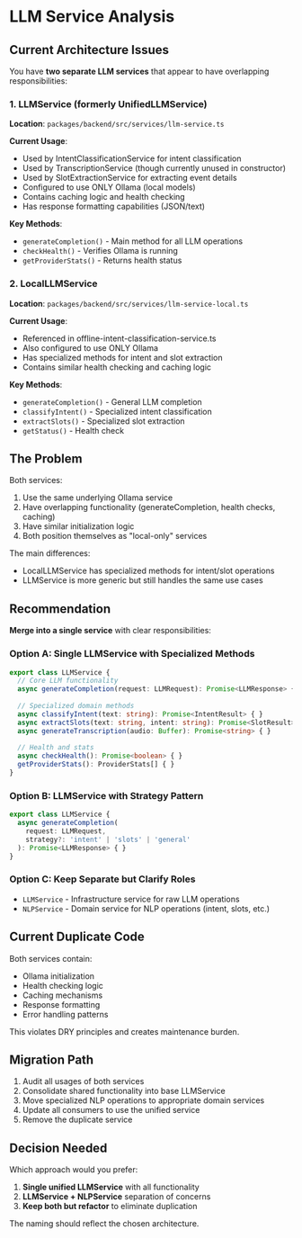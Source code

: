 # LLM Service Analysis

## Current Architecture Issues

You have **two separate LLM services** that appear to have overlapping responsibilities:

### 1. LLMService (formerly UnifiedLLMService)
**Location**: `packages/backend/src/services/llm-service.ts`

**Current Usage**:
- Used by IntentClassificationService for intent classification
- Used by TranscriptionService (though currently unused in constructor)
- Used by SlotExtractionService for extracting event details
- Configured to use ONLY Ollama (local models)
- Contains caching logic and health checking
- Has response formatting capabilities (JSON/text)

**Key Methods**:
- `generateCompletion()` - Main method for all LLM operations
- `checkHealth()` - Verifies Ollama is running
- `getProviderStats()` - Returns health status

### 2. LocalLLMService
**Location**: `packages/backend/src/services/llm-service-local.ts`

**Current Usage**:
- Referenced in offline-intent-classification-service.ts
- Also configured to use ONLY Ollama
- Has specialized methods for intent and slot extraction
- Contains similar health checking and caching logic

**Key Methods**:
- `generateCompletion()` - General LLM completion
- `classifyIntent()` - Specialized intent classification
- `extractSlots()` - Specialized slot extraction
- `getStatus()` - Health check

## The Problem

Both services:
1. Use the same underlying Ollama service
2. Have overlapping functionality (generateCompletion, health checks, caching)
3. Have similar initialization logic
4. Both position themselves as "local-only" services

The main differences:
- LocalLLMService has specialized methods for intent/slot operations
- LLMService is more generic but still handles the same use cases

## Recommendation

**Merge into a single service** with clear responsibilities:

### Option A: Single LLMService with Specialized Methods
```typescript
export class LLMService {
  // Core LLM functionality
  async generateCompletion(request: LLMRequest): Promise<LLMResponse> { }
  
  // Specialized domain methods
  async classifyIntent(text: string): Promise<IntentResult> { }
  async extractSlots(text: string, intent: string): Promise<SlotResult> { }
  async generateTranscription(audio: Buffer): Promise<string> { }
  
  // Health and stats
  async checkHealth(): Promise<boolean> { }
  getProviderStats(): ProviderStats[] { }
}
```

### Option B: LLMService with Strategy Pattern
```typescript
export class LLMService {
  async generateCompletion(
    request: LLMRequest,
    strategy?: 'intent' | 'slots' | 'general'
  ): Promise<LLMResponse> { }
}
```

### Option C: Keep Separate but Clarify Roles
- `LLMService` - Infrastructure service for raw LLM operations
- `NLPService` - Domain service for NLP operations (intent, slots, etc.)

## Current Duplicate Code

Both services contain:
- Ollama initialization
- Health checking logic
- Caching mechanisms
- Response formatting
- Error handling patterns

This violates DRY principles and creates maintenance burden.

## Migration Path

1. Audit all usages of both services
2. Consolidate shared functionality into base LLMService
3. Move specialized NLP operations to appropriate domain services
4. Update all consumers to use the unified service
5. Remove the duplicate service

## Decision Needed

Which approach would you prefer:
1. **Single unified LLMService** with all functionality
2. **LLMService + NLPService** separation of concerns
3. **Keep both but refactor** to eliminate duplication

The naming should reflect the chosen architecture.